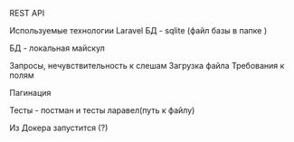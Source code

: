 REST API

Используемые технологии
Laravel
БД - sqlite (файл базы в папке )

БД - локальная майскул

Запросы, нечувствительность к слешам
Загрузка файла
Требования к полям

Пагинация

Тесты - постман и тесты ларавел(путь к файлу)

Из Докера запустится (?)
